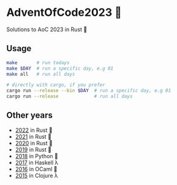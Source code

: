# AdventOfCode2023 :christmas_tree:
Solutions to AoC 2023 in Rust :crab:

## Usage
```sh
make       # run todays
make $DAY  # run a specific day, e.g 01
make all   # run all days

# directly with cargo, if you prefer
cargo run --release --bin $DAY  # run a specific day, e.g 01
cargo run --release             # run all days
```

## Other years
- [2022](https://github.com/AxlLind/AdventOfCode2022/) in Rust :crab:
- [2021](https://github.com/AxlLind/AdventOfCode2021/) in Rust :crab:
- [2020](https://github.com/AxlLind/AdventOfCode2020/) in Rust :crab:
- [2019](https://github.com/AxlLind/AdventOfCode2019/) in Rust :crab:
- [2018](https://github.com/AxlLind/AdventOfCode2018/) in Python :snake:
- [2017](https://github.com/AxlLind/AdventOfCode2017/) in Haskell λ
- [2016](https://github.com/AxlLind/AdventOfCode2016/) in OCaml :camel:
- [2015](https://github.com/AxlLind/AdventOfCode2015/) in Clojure λ
